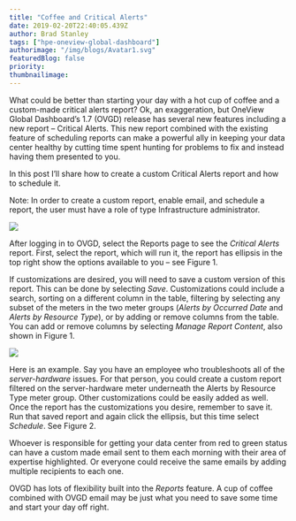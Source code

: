 ```yaml
---
title: "Coffee and Critical Alerts"
date: 2019-02-20T22:40:05.439Z
author: Brad Stanley 
tags: ["hpe-oneview-global-dashboard"]
authorimage: "/img/blogs/Avatar1.svg"
featuredBlog: false
priority:
thumbnailimage:
---
```

What could be better than starting your day with a hot cup of coffee and a custom-made critical alerts report? Ok, an exaggeration, but OneView Global Dashboard’s 1.7 (OVGD) release has several new features including a new report – Critical Alerts. This new report combined with the existing feature of scheduling reports can make a powerful ally in keeping your data center healthy by cutting time spent hunting for problems to fix and instead having them presented to you.

In this post I’ll share how to create a custom Critical Alerts report and how to schedule it.

Note: In order to create a custom report, enable email, and schedule a report, the user must have a role of type Infrastructure administrator. 

![](https://hpe-developer-portal.s3.amazonaws.com/uploads/media/2018/12/blog-figure1-1550702346651.png)

After logging in to OVGD, select the Reports page to see the *Critical Alerts* report. First, select the report, which will run it, the report has ellipsis in the top right show the options available to you – see Figure 1. 

If customizations are desired, you will need to save a custom version of this report. This can be done by selecting *Save*. Customizations could include a search, sorting on a different column in the table, filtering by selecting any subset of the meters in the two meter groups (*Alerts by Occurred Date* and *Alerts by Resource Type*), or by adding or remove columns from the table. You can add or remove columns by selecting *Manage Report Content*, also shown in Figure 1.

![](https://hpe-developer-portal.s3.amazonaws.com/uploads/media/2018/12/blog-figure2-1550702392981.png)

Here is an example. Say you have an employee who troubleshoots all of the *server-hardware* issues. For that person, you could create a custom report filtered on the server-hardware meter underneath the Alerts by Resource Type meter group. Other customizations could be easily added as well. Once the report has the customizations you desire, remember to save it. Run that saved report and again click the ellipsis, but this time select *Schedule*. See Figure 2.

Whoever is responsible for getting your data center from red to green status can have a custom made email sent to them each morning with their area of expertise highlighted. Or everyone could receive the same emails by adding multiple recipients to each one. 

OVGD has lots of flexibility built into the *Reports* feature. A cup of coffee combined with OVGD email may be just what you need to save some time and start your day off right. 
